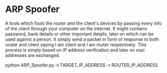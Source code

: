 # ARP Spoofer
 A tools which fools the router and the client's devices by passing every info of the client through your computer on the internet.
 It might contains password, bank details or other important details, later on which can be used against a person.
 It simply send a packet in form of response to both router and client saying I am client and I am router respectively. This process is simply based on IP address verification and later on mac addresses are exchanged.
 
 
 
  python ARP_Spoofer.py -t TARGET_IP_ADDRESS -r ROUTER_IP_ADDRESS
 
